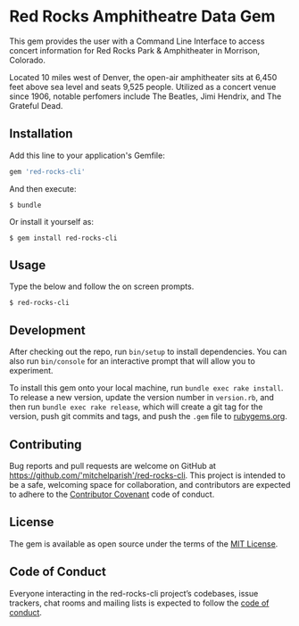 # Red Rocks Amphitheatre Data Gem

This gem provides the user with a Command Line Interface to access concert information for Red Rocks Park & Amphitheater in Morrison, Colorado.

Located 10 miles west of Denver, the open-air amphitheater sits at 6,450 feet above sea level and seats 9,525 people. Utilized as a concert venue since 1906, notable perfomers include The Beatles, Jimi Hendrix, and The Grateful Dead.

## Installation

Add this line to your application's Gemfile:

```ruby
gem 'red-rocks-cli'
```

And then execute:

    $ bundle

Or install it yourself as:

    $ gem install red-rocks-cli

## Usage

Type the below and follow the on screen prompts.

    $ red-rocks-cli

## Development

After checking out the repo, run `bin/setup` to install dependencies. You can also run `bin/console` for an interactive prompt that will allow you to experiment.

To install this gem onto your local machine, run `bundle exec rake install`. To release a new version, update the version number in `version.rb`, and then run `bundle exec rake release`, which will create a git tag for the version, push git commits and tags, and push the `.gem` file to [rubygems.org](https://rubygems.org).

## Contributing

Bug reports and pull requests are welcome on GitHub at https://github.com/'mitchelparish'/red-rocks-cli. This project is intended to be a safe, welcoming space for collaboration, and contributors are expected to adhere to the [Contributor Covenant](http://contributor-covenant.org) code of conduct.

## License

The gem is available as open source under the terms of the [MIT License](https://opensource.org/licenses/MIT).

## Code of Conduct

Everyone interacting in the red-rocks-cli project’s codebases, issue trackers, chat rooms and mailing lists is expected to follow the [code of conduct](https://github.com/'mitchelparish'/red-rocks-cli/blob/master/CODE_OF_CONDUCT.md).
